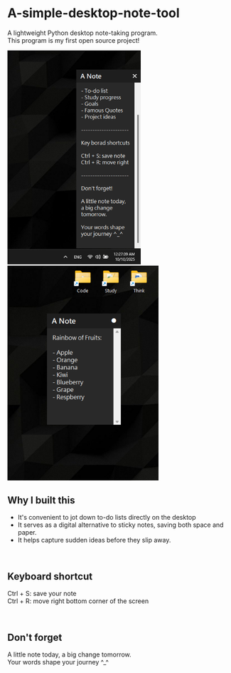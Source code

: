 # A-simple-desktop-note-tool
A lightweight Python desktop note-taking program.  
This program is my first open source project!  

<p>
  <img src="./images/screenshot.png" width="300">
  &nbsp;&nbsp;&nbsp;&nbsp;&nbsp;&nbsp;&nbsp;&nbsp;
  <img src="./images/screenshot2.png" width="340">
</p>

## Why I built this
- It's convenient to jot down to-do lists directly on the desktop
- It serves as a digital alternative to sticky notes, saving both space and paper.  
- It helps capture sudden ideas before they slip away.

<br>

## Keyboard shortcut
Ctrl + S: save your note  
Ctrl + R: move right bottom corner of the screen  

<br>

## Don't forget
A little note today, a big change tomorrow.  
Your words shape your journey ^_^  
